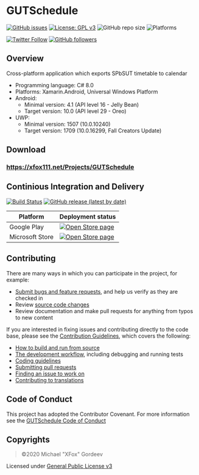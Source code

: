 # GUTSchedule
[![GitHub issues](https://img.shields.io/github/issues/xfox111/GUTSchedule)](https://github.com/xfox111/GUTSchedule/issues)
[![License: GPL v3](https://img.shields.io/badge/License-GPLv3-blue.svg)](https://www.gnu.org/licenses/gpl-3.0)
![GitHub repo size](https://img.shields.io/github/repo-size/xfox111/GUTSchedule?label=Repository%20size)
![Platforms](https://img.shields.io/badge/platforms-android,%20UWP-lightgrey)

[![Twitter Follow](https://img.shields.io/twitter/follow/xfox111?style=social)](https://twitter.com/xfox111)
[![GitHub followers](https://img.shields.io/github/followers/xfox111?label=Follow%20@xfox111&style=social)](https://github.com/xfox111)

## Overview
Cross-platform application which exports SPbSUT timetable to calendar
- Programming language: C# 8.0
- Platforms: Xamarin.Android, Universal Windows Platform
- Android:
  - Minimal version: 4.1 (API level 16 - Jelly Bean)
  - Target version: 10.0 (API level 29 - Oreo)
- UWP:
  - Minimal version: 1507 (10.0.10240)
  - Target version: 1709 (10.0.16299, Fall Creators Update)

## Download
### **https://xfox111.net/Projects/GUTSchedule**

## Continious Integration and Delivery
[![Build Status](https://dev.azure.com/xfox111/GitHub%20CI/_apis/build/status/XFox111.GUTSchedule?branchName=master)](https://dev.azure.com/xfox111/GitHub%20CI/_build/latest?definitionId=8&branchName=master)
[![GitHub release (latest by date)](https://img.shields.io/github/v/release/xfox111/GUTSchedule)](https://github.com/xfox111/gutschedule/releases/latest)

| Platform        | Deployment status |
| --------------- | ----------------  |
| Google Play     | [![Open Store page](https://vsrm.dev.azure.com/xfox111/_apis/public/Release/badge/e42c572c-a3cd-4aac-bbb1-f720d9ccb5ea/1/10)](https://play.google.com/store/apps/details?id=com.xfox111.gut.schedule) |
| Microsoft Store | [![Open Store page](https://vsrm.dev.azure.com/xfox111/_apis/public/Release/badge/e42c572c-a3cd-4aac-bbb1-f720d9ccb5ea/2/13)](https://www.microsoft.com/store/apps/9NXKDK52W3RX) |

## Contributing
There are many ways in which you can participate in the project, for example:
- [Submit bugs and feature requests](https://github.com/xfox111/gutschedule/issues), and help us verify as they are checked in
- Review [source code changes](https://github.com/xfox111/gutschedule/pulls)
- Review documentation and make pull requests for anything from typos to new content

If you are interested in fixing issues and contributing directly to the code base, please see the [Contribution Guidelines](https://github.com/XFox111/GUTSchedule/blob/master/CONTRIBUTING.md), which covers the following:
- [How to build and run from source](https://github.com/XFox111/GUTSchedule/blob/master/CONTRIBUTING.md#build-and-run-project)
- [The development workflow](https://github.com/XFox111/GUTSchedule/blob/master/CONTRIBUTING.md#development-workflow), including debugging and running tests
- [Coding guidelines](https://github.com/XFox111/GUTSchedule/blob/master/CONTRIBUTING.md#coding-guidelines)
- [Submitting pull requests](https://github.com/XFox111/GUTSchedule/blob/master/CONTRIBUTING.md#submitting-pull-requests)
- [Finding an issue to work on](https://github.com/XFox111/GUTSchedule/blob/master/CONTRIBUTING.md#finding-an-issue-to-work-on)
- [Contributing to translations](https://github.com/XFox111/GUTSchedule/blob/master/CONTRIBUTING.md#contributing-to-translations)

## Code of Conduct
This project has adopted the Contributor Covenant. For more information see the [GUTSchedule Code of Conduct](https://github.com/XFox111/GUTSchedule/blob/master/CODE_OF_CONDUCT.md)

## Copyrights
> ©2020 Michael "XFox" Gordeev

Licensed under [General Public License v3](https://www.gnu.org/licenses/gpl-3.0)